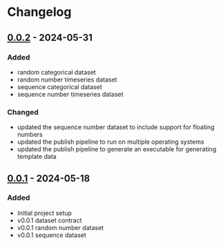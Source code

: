 # Changelog

## [0.0.2] - 2024-05-31
### Added
- random categorical dataset
- random number timeseries dataset
- sequence categorical dataset
- sequence number timeseries dataset

### Changed
- updated the sequence number dataset to include support for floating numbers
- updated the publish pipeline to run on multiple operating systems
- updated the publish pipeline to generate an executable for generating template data 

## [0.0.1] - 2024-05-18
### Added
- Initial project setup
- v0.0.1 dataset contract
- v0.0.1 random number dataset
- v0.0.1 sequence dataset

[0.0.2]: https://github.com/alexprodan99/pydatagenerator/compare/v0.0.1...v0.0.2
[0.0.1]: https://github.com/alexprodan99/pydatagenerator/releases/tag/v0.0.1